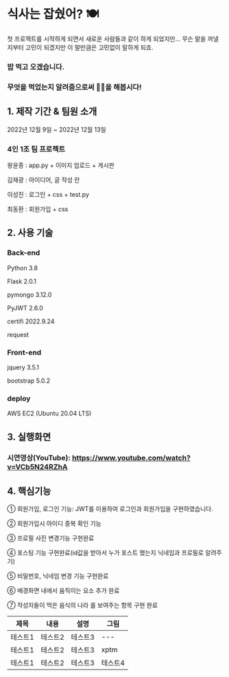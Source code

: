 # 식사는 잡쉈어? 🍽

첫 프로젝트를 시작하게 되면서 새로운 사람들과 같이 하게 되었지만...
무슨 말을 꺼낼지부터 고민이 되겠지만 이 말만큼은 고민없이 말하게 되죠.

### **밥 먹고 오겠습니다.**

### 무엇을 먹었는지 알려줌으로써 🧊🔨을 해봅시다!

## 1. 제작 기간 & 팀원 소개
2022년 12월 9일 ~ 2022년 12월 13일
<br>
### 4인 1조 팀 프로젝트

왕윤종 : app.py + 이미지 업로드 + 게시판

김재광 : 아이디어, 글 작성 란

이성진 : 로그인 + css + test.py

최동환 : 회원가입 + css


## 2. 사용 기술
### Back-end

Python 3.8

Flask 2.0.1

pymongo 3.12.0

PyJWT 2.6.0

certifi 2022.9.24

request

### Front-end


jquery 3.5.1

bootstrap 5.0.2

### deploy

AWS EC2 (Ubuntu 20.04 LTS)

## 3. 실행화면

### 시연영상(YouTube): https://www.youtube.com/watch?v=VCb5N24RZhA

## 4. 핵심기능
① 회원가입, 로그인 기능: JWT를 이용하여 로그인과 회원가입을 구현하였습니다.

② 회원가입시 아이디 중복 확인 기능

③ 프로필 사진 변경기능 구현완료

④ 포스팅 기능 구현완료(id값을 받아서 누가 포스트 했는지 닉네임과 프로필로 알려주기)

⑤ 비밀번호, 닉네임 변경 기능 구현완료

⑥ 배경화면 내에서 움직이는 요소 추가 완료

⑦ 작성자들이 먹은 음식의 나라 를 보여주는 항목 구현 완료

|제목|내용|설명|그림|
|------|---|---|---|
|테스트1|테스트2|테스트3|---|
|테스트1|테스트2|테스트3|xptm|
|테스트1|테스트2|테스트3|테스트4|
